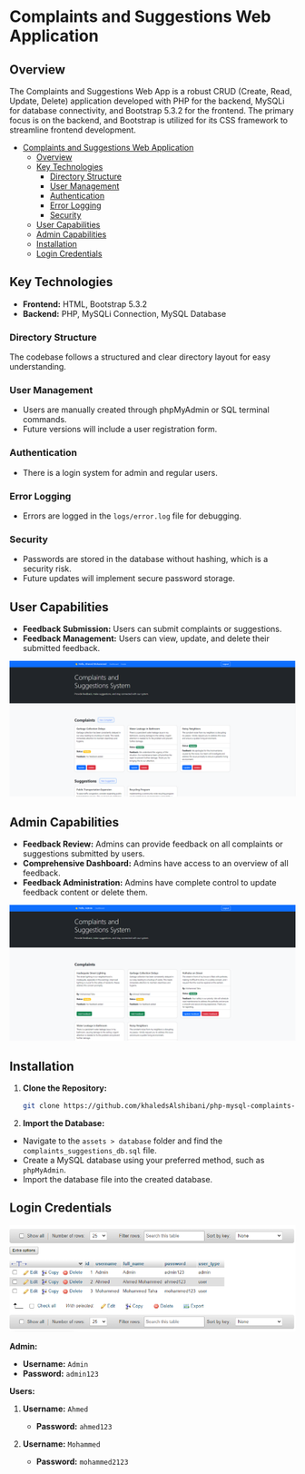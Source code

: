 # Complaints and Suggestions Web Application

## Overview
The Complaints and Suggestions Web App is a robust CRUD (Create, Read, Update, Delete) application developed with PHP for the backend, MySQLi for database connectivity, and Bootstrap 5.3.2 for the frontend. The primary focus is on the backend, and Bootstrap is utilized for its CSS framework to streamline frontend development.

- [Complaints and Suggestions Web Application](#complaints-and-suggestions-web-application)
  - [Overview](#overview)
  - [Key Technologies](#key-technologies)
    - [Directory Structure](#directory-structure)
    - [User Management](#user-management)
    - [Authentication](#authentication)
    - [Error Logging](#error-logging)
    - [Security](#security)
  - [User Capabilities](#user-capabilities)
  - [Admin Capabilities](#admin-capabilities)
  - [Installation](#installation)
  - [Login Credentials](#login-credentials)

## Key Technologies

- **Frontend:** HTML, Bootstrap 5.3.2
- **Backend:** PHP, MySQLi Connection, MySQL Database

### Directory Structure

The codebase follows a structured and clear directory layout for easy understanding.

### User Management

- Users are manually created through phpMyAdmin or SQL terminal commands.
- Future versions will include a user registration form.

### Authentication

- There is a login system for admin and regular users.

### Error Logging

- Errors are logged in the `logs/error.log` file for debugging.

### Security

- Passwords are stored in the database without hashing, which is a security risk.
- Future updates will implement secure password storage.

## User Capabilities

- **Feedback Submission:** Users can submit complaints or suggestions.
- **Feedback Management:** Users can view, update, and delete their submitted feedback.

![User Dashboard](./assets/screenshots/user-dashboard.png)

## Admin Capabilities

- **Feedback Review:** Admins can provide feedback on all complaints or suggestions submitted by users.
- **Comprehensive Dashboard:** Admins have access to an overview of all feedback.
- **Feedback Administration:** Admins have complete control to update feedback content or delete them.

![Admin Dashboard](./assets/screenshots/admin-dashboard.png)

## Installation

1. **Clone the Repository:**
   ```bash
   git clone https://github.com/khaledsAlshibani/php-mysql-complaints-app.git
   ```

2. **Import the Database:**
  - Navigate to the `assets > database` folder and find the `complaints_suggestions_db.sql` file.
  - Create a MySQL database using your preferred method, such as `phpMyAdmin`.
  - Import the database file into the created database.

## Login Credentials

![Users Table](./assets/screenshots/users-table.png)

**Admin:**
- **Username:** `Admin`
- **Password:** `admin123`

**Users:**
1. **Username:** `Ahmed`
   - **Password:** `ahmed123`

2. **Username:** `Mohammed`
   - **Password:** `mohammed2123`